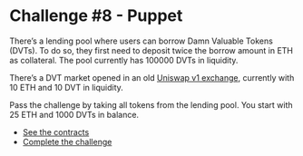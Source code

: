 # Challenge #8 - Puppet

There’s a lending pool where users can borrow Damn Valuable Tokens (DVTs). To do so, they first need to deposit twice the borrow amount in ETH as collateral. The pool currently has 100000 DVTs in liquidity.

There’s a DVT market opened in an old [Uniswap v1 exchange](https://docs.uniswap.org/contracts/v1/overview), currently with 10 ETH and 10 DVT in liquidity.

Pass the challenge by taking all tokens from the lending pool. You start with 25 ETH and 1000 DVTs in balance.

- [See the contracts](https://github.com/piatoss3612/damn-vulnerable-defi-foundry/tree/v3/src/Contracts/08.puppet)
- [Complete the challenge](https://github.com/piatoss3612/damn-vulnerable-defi-foundry/blob/v3/test/Levels/08.puppet/Puppet.t.sol)
